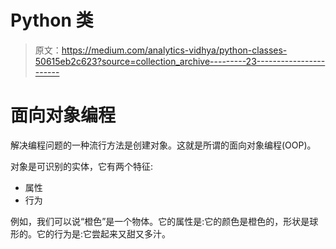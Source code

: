 # Python 类

> 原文：<https://medium.com/analytics-vidhya/python-classes-50615eb2c623?source=collection_archive---------23----------------------->

# 面向对象编程

解决编程问题的一种流行方法是创建对象。这就是所谓的面向对象编程(OOP)。

对象是可识别的实体，它有两个特征:

*   属性
*   行为

例如，我们可以说“橙色”是一个物体。它的属性是:它的颜色是橙色的，形状是球形的。它的行为是:它尝起来又甜又多汁。